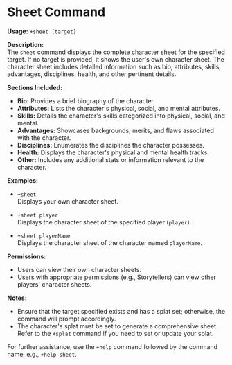 # Sheet Command

**Usage:** `+sheet [target]`

**Description:**  
The `sheet` command displays the complete character sheet for the specified
target. If no target is provided, it shows the user's own character sheet. The
character sheet includes detailed information such as bio, attributes, skills,
advantages, disciplines, health, and other pertinent details.

**Sections Included:**
- **Bio:** Provides a brief biography of the character.
- **Attributes:** Lists the character's physical, social, and mental
  attributes.
- **Skills:** Details the character's skills categorized into physical, social,
  and mental.
- **Advantages:** Showcases backgrounds, merits, and flaws associated with the
  character.
- **Disciplines:** Enumerates the disciplines the character possesses.
- **Health:** Displays the character's physical and mental health tracks.
- **Other:** Includes any additional stats or information relevant to the
  character.

**Examples:**
- `+sheet`  
  Displays your own character sheet.

- `+sheet player`  
  Displays the character sheet of the specified player (`player`).

- `+sheet playerName`  
  Displays the character sheet of the character named `playerName`.

**Permissions:**
- Users can view their own character sheets.
- Users with appropriate permissions (e.g., Storytellers) can view other
  players' character sheets.

**Notes:**
- Ensure that the target specified exists and has a splat set; otherwise, the
  command will prompt accordingly.
- The character's splat must be set to generate a comprehensive sheet. Refer to
  the `+splat` command if you need to set or update your splat.

For further assistance, use the `+help` command followed by the command name,
e.g., `+help sheet`.
